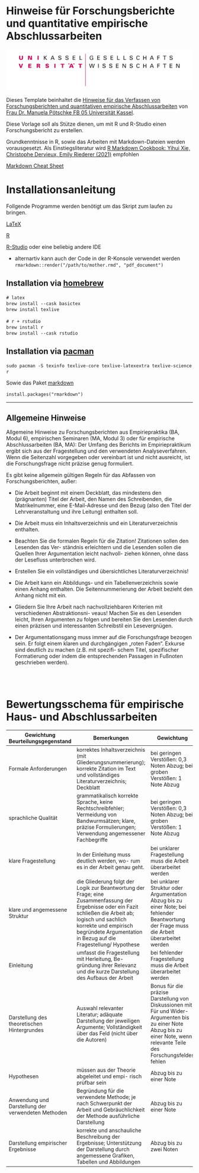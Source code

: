 # Hinweise für Forschungsberichte und quantitative empirische Abschlussarbeiten

![](UNI_Kassel_FB_Gesellschaftswissenschaften_Farbe_klein.png)

Dieses Template beinhaltet die [Hinweise für das Verfassen von Forschungsberichten und quantitativen empirische Abschlussarbeiten](https://www.uni-kassel.de/fb05/index.php?eID=dumpFile&t=f&f=476&token=1ae8c6038ddadd3c07822dded7cc19b0223a195a) von
[Frau Dr. Manuela Pötschke FB 05 Universität Kassel](https://www.uni-kassel.de/fb05/fachgruppen-und-institute/soziologie/fachgebiete/angewandte-statistik/team/dr-manuela-poetschke).

Diese Vorlage soll als Stütze dienen, um mit R und R-Studio einen Forschungsbericht zu erstellen.

Grundkenntnisse in R, sowie das Arbeiten mit Markdown-Dateien werden vorausgesetzt. Als Einstiegsliteratur wird [R Markdown Cookbook: Yihui Xie, Christophe Dervieux, Emily Riederer (2021)](https://bookdown.org/yihui/rmarkdown-cookbook/) empfohlen

[Markdown Cheat Sheet](https://www.markdownguide.org/cheat-sheet/)

# Installationsanleitung

Follgende Programme werden benötigt um das Skript zum laufen zu bringen.

[LaTeX](https://www.latex-project.org/get/)

[R](https://cran.r-project.org/mirrors.html)

[R-Studio](https://www.rstudio.com/products/rstudio/download/#download) oder eine beliebig andere IDE

- alternartiv kann auch der Code in der R-Konsole verwendet werden `rmarkdown::render("/path/to/mother.rmd", "pdf_document")`

## Installation via [homebrew](https://formulae.brew.sh/)

```{bash}
# latex
brew install --cask basictex
brew install texlive

# r + rstudio
brew install r
brew install --cask rstudio
```

## Installation via [pacman](https://wiki.archlinux.org/title/pacman)

```{bash}
sudo pacman -S texinfo texlive-core texlive-latexextra texlive-science r
```

Sowie das Paket [markdown](https://cran.r-project.org/web/packages/markdown/index.html)

```{r}
install.packages("rmarkdown")
```

---

## Allgemeine Hinweise

Allgemeine Hinweise zu Forschungsberichten aus Empiriepraktika (BA, Modul 6), empirischen Seminaren (MA, Modul 3) oder für empirische Abschlussarbeiten (BA, MA):
Der Umfang des Berichts im Empiriepraktikum ergibt sich aus der Fragestellung und den verwendeten Analyseverfahren. Wenn die Seitenzahl vorgegeben oder vereinbart ist und nicht ausreicht, ist die Forschungsfrage nicht präzise genug formuliert.

Es gibt keine allgemein gültigen Regeln für das Abfassen von Forschungsberichten, außer:

- Die Arbeit beginnt mit einem Deckblatt, das mindestens den (prägnanten) Titel der Arbeit, den Namen des Schreibenden, die Matrikelnummer, eine E-Mail-Adresse und den Bezug (also den Titel der Lehrveranstaltung und ihre Leitung) enthalten soll.

- Die Arbeit muss ein Inhaltsverzeichnis und ein Literaturverzeichnis enthalten.

- Beachten Sie die formalen Regeln für die Zitation! Zitationen sollen den Lesenden das Ver- ständnis erleichtern und die Lesenden sollen die Quellen Ihrer Argumentation leicht nachvoll-
ziehen können, ohne dass der Lesefluss unterbrochen wird.

- Erstellen Sie ein vollständiges und übersichtliches Literaturverzeichnis!

- Die Arbeit kann ein Abbildungs- und ein Tabellenverzeichnis sowie einen Anhang enthalten. Die Seitennummerierung der Arbeit bezieht den Anhang nicht mit ein.

- Gliedern Sie Ihre Arbeit nach nachvollziehbaren Kriterien mit verschiedenen Abstraktionsni- veaus! Machen Sie es den Lesenden leicht, Ihren Argumenten zu folgen und bereiten Sie den
Lesenden durch einen präzisen und interessanten Schreibstil ein Lesevergnügen.

- Der Argumentationsgang muss immer auf die Forschungsfrage bezogen sein. Er folgt einem klaren und durchgängigen „roten Faden“. Exkurse sind deutlich zu machen (z.B. mit spezifi- schem Titel, spezifischer Formatierung oder indem die entsprechenden Passagen in Fußnoten geschrieben werden).

<br/>
<br/>

# Bewertungsschema für empirische Haus- und Abschlussarbeiten

<table class="tg">
<thead>
  <tr>
    <th class="tg-0pky">Gewichtung Beurteilungsgegenstand</th>
    <th class="tg-0pky">Bemerkungen</th>
    <th class="tg-0pky">Gewichtung</th>
  </tr>
</thead>
<tbody>
  <tr>
    <td class="tg-0pky">Formale Anforderungen</td>
    <td class="tg-0pky">korrektes Inhaltsverzeichnis (mit Gliederungsnummerierung);
korrekte Zitation im Text und vollständiges Literaturverzeichnis;
Deckblatt</td>
    <td class="tg-0pky">bei geringen Verstößen: 0,3 Noten Abzug;
bei groben Verstößen: 1 Note Abzug</td>
  </tr>
  <tr>
    <td class="tg-0pky">sprachliche Qualität</td>
    <td class="tg-0pky">grammatikalisch korrekte Sprache, keine Rechtschreibfehler;
Vermeidung von Bandwurmsätzen; klare, präzise Formulierungen; Verwendung angemessener Fachbegriffe</td>
    <td class="tg-0pky">bei geringen Verstößen: 0,3 Noten Abzug;
bei groben Verstößen: 1 Note Abzug</td>
  </tr>
  <tr>
    <td class="tg-0pky">klare Fragestellung</td>
    <td class="tg-0pky">In der Einleitung muss deutlich werden, wo- rum es in der Arbeit genau geht.</td>
    <td class="tg-0pky">bei unklarer Fragestellung muss die Arbeit überarbeitet werden</td>
  </tr>
    <tr>
    <td class="tg-0pky">klare und angemessene Struktur</td>
    <td class="tg-0pky">die Gliederung folgt der Logik zur Beantwortung der Frage;
eine Zusammenfassung der Ergebnisse oder ein Fazit schließen die Arbeit ab;
logisch und sachlich korrekte und empirisch begründete Argumentation in Bezug auf die Fragestellung/ Hypothese</td>
    <td class="tg-0pky">bei unklarer Struktur oder Argumentation Abzug bis zu einer Note;
bei fehlender Beantwortung der Frage muss die Arbeit überarbeitet werden</td>
  </tr>
    <tr>
    <td class="tg-0pky">Einleitung</td>
    <td class="tg-0pky">umfasst die Fragestellung mit Herleitung, Be- gründung ihrer Relevanz und die kurze Darstellung des Aufbaus der Arbeit</td>
    <td class="tg-0pky">bei fehlender Fragestellung muss die Arbeit überarbeitet werden</td>
  </tr>
    <tr>
    <td class="tg-0pky">Darstellung des theoretischen Hintergrundes</td>
    <td class="tg-0pky">Auswahl relevanter Literatur;
adäquate Darstellung der jeweiligen Argumente;
Vollständigkeit über das Feld (nicht über die Autoren)</td>
    <td class="tg-0pky">Bonus für die präzise Darstellung von Diskussionen mit Für und Wider-Argumenten bis zu einer Note
Abzug bis zu einer Note, wenn relevante Teile des Forschungsfeldes fehlen</td>
  </tr>
    <tr>
    <td class="tg-0pky">Hypothesen</td>
    <td class="tg-0pky">müssen aus der Theorie abgeleitet und empi- risch prüfbar sein</td>
    <td class="tg-0pky">Abzug bis zu einer Note</td>
  </tr>
    <tr>
    <td class="tg-0pky">Anwendung und Darstellung der verwendeten Methoden</td>
    <td class="tg-0pky">Begründung für die verwendete Methode;
je nach Schwerpunkt der Arbeit und Gebräuchlichkeit der Methode ausführliche Darstellung</td>
    <td class="tg-0pky">Abzug bis zu einer Note</td>
  </tr>
    <tr>
    <td class="tg-0pky">Darstellung empirischer Ergebnisse</td>
    <td class="tg-0pky">korrekte und anschauliche Beschreibung der Ergebnisse;
Unterstützung der Darstellung durch angemessene Grafiken, Tabellen und Abbildungen</td>
    <td class="tg-0pky">Abzug bis zu zwei Noten</td>
  </tr>
</tbody>
</table>


